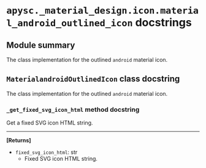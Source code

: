 # `apysc._material_design.icon.material_android_outlined_icon` docstrings

## Module summary

The class implementation for the outlined `android` material icon.

## `MaterialandroidOutlinedIcon` class docstring

The class implementation for the outlined `android` material icon.

### `_get_fixed_svg_icon_html` method docstring

Get a fixed SVG icon HTML string.<hr>

**[Returns]**

- `fixed_svg_icon_html`: str
  - Fixed SVG icon HTML string.
